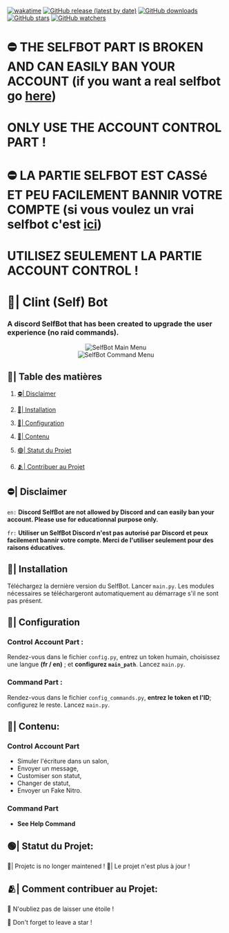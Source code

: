 [![wakatime](https://wakatime.com/badge/user/018af69f-9d50-4699-932d-026a9efb0401.svg)](https://wakatime.com/@018af69f-9d50-4699-932d-026a9efb0401)
[![GitHub release (latest by date)](https://img.shields.io/github/v/release/Sitois/SelfBot.py.svg)](https://github.com/Sitois/SelfBot.py/releases)
[![GitHub downloads](https://img.shields.io/github/downloads/Sitois/SelfBot.py/total.svg)](https://github.com/Sitois/SelfBot.py/releases)
[![GitHub stars](https://img.shields.io/github/stars/Sitois/SelfBot.py.svg)](https://github.com/Sitois/SelfBot.py/stargazers)
[![GitHub watchers](https://img.shields.io/github/watchers/Sitois/SelfBot.py.svg)](https://github.com/Sitois/SelfBot.py/watchers)

# ⛔ THE SELFBOT PART IS BROKEN AND CAN EASILY BAN YOUR ACCOUNT (if you want a real selfbot go [here](https://github.com/Sitois/Nuclear))
# ONLY USE THE ACCOUNT CONTROL PART !

# ⛔ LA PARTIE SELFBOT EST CASSé ET PEU FACILEMENT BANNIR VOTRE COMPTE  (si vous voulez un vrai selfbot c'est [ici](https://github.com/Sitois/Nuclear))
# UTILISEZ SEULEMENT LA PARTIE ACCOUNT CONTROL !




# 🌠| Clint (Self) Bot
### A discord SelfBot that has been created to upgrade the user experience **(no raid commands)**. 

<div align="center">
  <img src="https://media.discordapp.net/attachments/1155452222713364600/1180883350685241445/a8V7i28.png?ex=657f0a52&is=656c9552&hm=1f34222d65c9d2edee1af0fa6d7a7e3e95eb24d0e2674a628cf1dd58b4c164d3&=&quality=lossless" alt="SelfBot Main Menu" width="" height="">
</div>

<div align="center">
  <img src="https://media.discordapp.net/attachments/1155452222713364600/1180883139879518288/hbW4QAj.png?ex=657f0a20&is=656c9520&hm=1ec5775d936982f3a966ea1794348004905ecf0bc0199251c1bbb9e9f8de9429&=&quality=lossless" alt="SelfBot Command Menu" width="" height="">
</div>

## 📒| Table des matières

1. [⛔| Disclaimer](#⛔-disclaimer)

2. [💾| Installation](#💾-installation)

3. [🔧| Configuration](#🔧-configuration)

4. [🌟| Contenu](#🌟-contenu)

5. [🟢| Statut du Projet](#🟢-statut-du-projet)

6. [🫂| Contribuer au Projet](#🫂-comment-contribuer-au-projet)


## ⛔| Disclaimer
```en:``` **Discord SelfBot are not allowed by Discord and can easily ban your account. Please use for educationnal purpose only.**

```fr:``` **Utiliser un SelfBot Discord n'est pas autorisé par Discord et peux facilement bannir votre compte. Merci de l'utiliser seulement pour des raisons éducatives.**

## 💾| Installation
Téléchargez la dernière version du SelfBot.
Lancer ```main.py```.  Les modules nécessaires se téléchargeront automatiquement au démarrage s'il ne sont pas présent.

## 🔧| Configuration
### Control Account Part :
Rendez-vous dans le fichier ```config.py```, entrez un token humain, choisissez une langue __(fr / en)__ ; et __configurez ```main_path```__. Lancez ```main.py```.

### Command Part :
Rendez-vous dans le fichier ```config_commands.py```, __entrez le token et l'ID__; configurez le reste. Lancez ```main.py```.

## 🌟| Contenu:
### Control Account Part
* Simuler l'écriture dans un salon,
* Envoyer un message,
* Customiser son statut,
* Changer de statut,
* Envoyer un Fake Nitro.
### Command Part
* **See Help Command**

## 🟢| Statut du Projet:
🔴| Projetc is no longer maintened !
🔴| Le projet n'est plus à jour !

## 🫂| Comment contribuer au Projet:
🌟 N'oubliez pas de laisser une étoile !

🌟 Don't forget to leave a star !